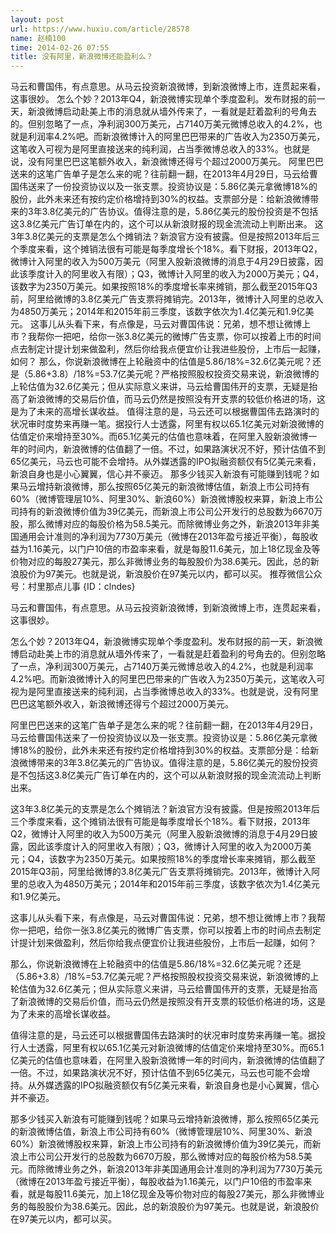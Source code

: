 ```yaml
---
layout: post
url: https://www.huxiu.com/article/28578
name: 赵楠100
time: 2014-02-26 07:55
title: 没有阿里，新浪微博还能盈利么？
---
```

马云和曹国伟，有点意思。从马云投资新浪微博，到新浪微博上市，连贯起来看，这事很妙。 怎么个妙？2013年Q4，新浪微博实现单个季度盈利。发布财报的前一天，新浪微博启动赴美上市的消息就从墙外传来了，一看就是赶着盈利的号角去的。但别忽略了一点，净利润300万美元，占7140万美元微博总收入的4.2%，也就是利润率4.2%吧。而新浪微博计入的阿里巴巴带来的广告收入为2350万美元，这笔收入可视为是阿里直接送来的纯利润，占当季微博总收入的33%。也就是说，没有阿里巴巴这笔额外收入，新浪微博还得亏个超过2000万美元。 阿里巴巴送来的这笔广告单子是怎么来的呢？往前翻一翻，在2013年4月29日，马云给曹国伟送来了一份投资协议以及一张支票。投资协议是：5.86亿美元拿微博18%的股份，此外未来还有按约定价格增持到30%的权益。支票部分是：给新浪微博带来的3年3.8亿美元的广告协议。值得注意的是，5.86亿美元的股份投资是不包括这3.8亿美元广告订单在内的，这个可以从新浪财报的现金流流动上判断出来。 这3年3.8亿美元的支票是怎么个摊销法？新浪官方没有披露。但是按照2013年后三个季度来看，这个摊销法很有可能是每季度增长个18%。看下财报，2013年Q2，微博计入阿里的收入为500万美元（阿里入股新浪微博的消息于4月29日披露，因此该季度计入的阿里收入有限）；Q3，微博计入阿里的收入为2000万美元；Q4，该数字为2350万美元。如果按照18%的季度增长率来摊销，那么截至2015年Q3前，阿里给微博的3.8亿美元广告支票将摊销完。2013年，微博计入阿里的总收入为4850万美元；2014年和2015年前三季度，该数字依次为1.4亿美元和1.9亿美元。 这事儿从头看下来，有点像是，马云对曹国伟说：兄弟，想不想让微博上市？我帮你一把吧，给你一张3.8亿美元的微博广告支票，你可以按着上市的时间点去制定计提计划来做盈利，然后你给我点便宜价让我进些股份，上市后一起赚，如何？ 那么，你说新浪微博在上轮融资中的估值是5.86/18%=32.6亿美元呢？还是（5.86+3.8）/18%=53.7亿美元呢？严格按照股权投资交易来说，新浪微博的上轮估值为32.6亿美元；但从实际意义来讲，马云给曹国伟开的支票，无疑是抬高了新浪微博的交易后价值，而马云仍然是按照没有开支票的较低价格进的场，这是为了未来的高增长谋收益。 值得注意的是，马云还可以根据曹国伟去路演时的状况审时度势来再赚一笔。据投行人士透露，阿里有权以65.1亿美元对新浪微博的估值定价来增持至30%。而65.1亿美元的估值也意味着，在阿里入股新浪微博一年的时间内，新浪微博的估值翻了一倍。不过，如果路演状况不好，预计估值不到65亿美元，马云也可能不会增持。从外媒透露的IPO拟融资额仅有5亿美元来看，新浪自身也是小心翼翼，信心并不豪迈。 那多少钱买入新浪有可能赚到钱呢？如果马云增持新浪微博，那么按照65亿美元的新浪微博估值，新浪上市公司持有60%（微博管理层10%、阿里30%、新浪60%）新浪微博股权来算，新浪上市公司持有的新浪微博价值为39亿美元，而新浪上市公司公开发行的总股数为6670万股，那么微博对应的每股价格为58.5美元。而除微博业务之外，新浪2013年非美国通用会计准则的净利润为7730万美元（微博在2013年盈亏接近平衡），每股收益为1.16美元，以门户10倍的市盈率来看，就是每股11.6美元，加上18亿现金及等价物对应的每股27美元，那么非微博业务的每股股价为38.6美元。因此，总的新浪股价为97美元。也就是说，新浪股价在97美元以内，都可以买。 推荐微信公众号：村里那点儿事 {ID：clndes}

马云和曹国伟，有点意思。从马云投资新浪微博，到新浪微博上市，连贯起来看，这事很妙。

怎么个妙？2013年Q4，新浪微博实现单个季度盈利。发布财报的前一天，新浪微博启动赴美上市的消息就从墙外传来了，一看就是赶着盈利的号角去的。但别忽略了一点，净利润300万美元，占7140万美元微博总收入的4.2%，也就是利润率4.2%吧。而新浪微博计入的阿里巴巴带来的广告收入为2350万美元，这笔收入可视为是阿里直接送来的纯利润，占当季微博总收入的33%。也就是说，没有阿里巴巴这笔额外收入，新浪微博还得亏个超过2000万美元。

阿里巴巴送来的这笔广告单子是怎么来的呢？往前翻一翻，在2013年4月29日，马云给曹国伟送来了一份投资协议以及一张支票。投资协议是：5.86亿美元拿微博18%的股份，此外未来还有按约定价格增持到30%的权益。支票部分是：给新浪微博带来的3年3.8亿美元的广告协议。值得注意的是，5.86亿美元的股份投资是不包括这3.8亿美元广告订单在内的，这个可以从新浪财报的现金流流动上判断出来。

这3年3.8亿美元的支票是怎么个摊销法？新浪官方没有披露。但是按照2013年后三个季度来看，这个摊销法很有可能是每季度增长个18%。看下财报，2013年Q2，微博计入阿里的收入为500万美元（阿里入股新浪微博的消息于4月29日披露，因此该季度计入的阿里收入有限）；Q3，微博计入阿里的收入为2000万美元；Q4，该数字为2350万美元。如果按照18%的季度增长率来摊销，那么截至2015年Q3前，阿里给微博的3.8亿美元广告支票将摊销完。2013年，微博计入阿里的总收入为4850万美元；2014年和2015年前三季度，该数字依次为1.4亿美元和1.9亿美元。

这事儿从头看下来，有点像是，马云对曹国伟说：兄弟，想不想让微博上市？我帮你一把吧，给你一张3.8亿美元的微博广告支票，你可以按着上市的时间点去制定计提计划来做盈利，然后你给我点便宜价让我进些股份，上市后一起赚，如何？

那么，你说新浪微博在上轮融资中的估值是5.86/18%=32.6亿美元呢？还是（5.86+3.8）/18%=53.7亿美元呢？严格按照股权投资交易来说，新浪微博的上轮估值为32.6亿美元；但从实际意义来讲，马云给曹国伟开的支票，无疑是抬高了新浪微博的交易后价值，而马云仍然是按照没有开支票的较低价格进的场，这是为了未来的高增长谋收益。

值得注意的是，马云还可以根据曹国伟去路演时的状况审时度势来再赚一笔。据投行人士透露，阿里有权以65.1亿美元对新浪微博的估值定价来增持至30%。而65.1亿美元的估值也意味着，在阿里入股新浪微博一年的时间内，新浪微博的估值翻了一倍。不过，如果路演状况不好，预计估值不到65亿美元，马云也可能不会增持。从外媒透露的IPO拟融资额仅有5亿美元来看，新浪自身也是小心翼翼，信心并不豪迈。

那多少钱买入新浪有可能赚到钱呢？如果马云增持新浪微博，那么按照65亿美元的新浪微博估值，新浪上市公司持有60%（微博管理层10%、阿里30%、新浪60%）新浪微博股权来算，新浪上市公司持有的新浪微博价值为39亿美元，而新浪上市公司公开发行的总股数为6670万股，那么微博对应的每股价格为58.5美元。而除微博业务之外，新浪2013年非美国通用会计准则的净利润为7730万美元（微博在2013年盈亏接近平衡），每股收益为1.16美元，以门户10倍的市盈率来看，就是每股11.6美元，加上18亿现金及等价物对应的每股27美元，那么非微博业务的每股股价为38.6美元。因此，总的新浪股价为97美元。也就是说，新浪股价在97美元以内，都可以买。


